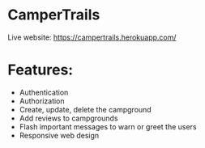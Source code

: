 # CamperTrails
Live website: https://campertrails.herokuapp.com/

# Features:

* Authentication
* Authorization
* Create, update, delete the campground
* Add reviews to campgrounds
* Flash important messages to warn or greet the users
* Responsive web design
